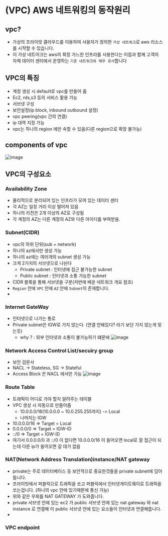 # (VPC) AWS 네트워킹의 동작원리
## vpc?
- 가상의 프라이빗 클라우드를 이용하여 사용자가 정의한 `가상 네트워크`로 aws 리소스를 시작할 수 있습니다.
- 이 가상 네트어크는 aws의 확장 가느한 인프라를 사용한다는 이점과 함께 고객의 자체 데이터 센터에서 운영하는 `기존 네트워크와 매우 유사`합니다
## VPC의 특징
- 계정 생성 시 default로 vpc를 만들어 줌
- Ec2, rds,s3 등의 서비스 활용 가능
- 서브넷 구성
- 보안설정(ip block, inbound outbound 설정)
- vpc peering(vpc 간의 연결)
- ip 대역 지정 가능
- vpc는 하나의 region 에만 속할 수 있음(다른 region으로 확장 불가능)
## components of vpc
![image](https://user-images.githubusercontent.com/82383294/146148591-121649b4-9f9f-4599-8bfc-2d45f39e911e.png)
## VPC의 구성요소
### Availability Zone
- 물리적으로 분리되어 있는 인프라가 모여 있는 데이터 센터
- 각 AZ는 일정 거리 이상 떨어져 있음
- 하나의 리전은 2개 이상의 AZ로 구성됨
- 각 계정의 AZ는 다른 계정의 AZ와 다른 아이디를 부여받음.
### Subnet(CIDR)
- vpc의 하위 단위(sub + network)
- 하나의 az에서만 생성 가능
- 하나의 az에는 여러개의 subnet 생성 가능
- 크게 2가지의 서브넷으로 나뉜다
  - Private subnet : 인터넷에 접근 불가능한 subnet
  - Public subnet : 인터넷과 소통 가능한 subnet
- CIDR 블록을 통해 서브넷을 구분(저번에 배운 네트워크 개요 참조)
- `Region` 안에 `VPC` 안에 `AZ` 안에 `Subnet`이 존재합니다.
- 
### Internet GateWay 
- 인터넷으로 나가는 통로
- Private subnet은 IGW로 가지 않는다. (연결 안돼있다? 라기 보단 가지 않는게 맞는듯)
  - why ? : 외부 인터넷과 소통이 불가능하기 떄문에 
![image](https://user-images.githubusercontent.com/82383294/146173024-a327d1ec-97f3-4bc8-a37d-5e24b0200f3d.png)
### Network Access Control List/secuiry group
- 보안 검문서
- NACL -> Stateless, SG -> Stateful
- Access Block 은 NACL 에서만 가능
![image](https://user-images.githubusercontent.com/82383294/146174282-7337bec7-e997-4997-a074-179eab7268a3.png)

### Route Table
- 트래픽이 어디로 가야 할지 알려주는 테이블
- VPC 생성 시 자동으로 만들어줌
  - 10.0.0.0/16(10.0.0.0 ~ 10.0.255.255까지) -> Local
  - 나머지는 IGW
 - 10.0.0.0/16 => Target = Local
 - 0.0.0.0/0 => Target = IGW-ID
 - ::/0 => Target = IGW-ID 
 - 여기서 0.0.0.0/0 과 ::/0 이 없다면 10.0.0.0/16 이 들어오면 local로 잘 접근이 되는데 다른 ip가 들어오면 갈 데가 없음
 
### NAT(Network Address Translation)instance/NAT gateway
- private는 주로 데이터베이스 등 보안적으로 중요한것들을 private subnet에 담아둡니다.
- 프라이빗에서 퍼블릭으로 트래픽을 쏘고 퍼블릭에서 인터넷게이트웨이로 트래픽을 쏘는겁니다. (하나의 vpc 안에 있기때문에 통신 가능) 
- 위와 같은 우회를 NAT GATEWAY 가 도와줍니다.
- private 서브넷 안에 있는 ec2 가 public 서브넷 안에 있는 nat gateway 와 nat instance 로 연결해 이 public 서브넷 안에 있는 요소들이 인터넷과 연결해줍니다.
- 
### VPC endpoint

